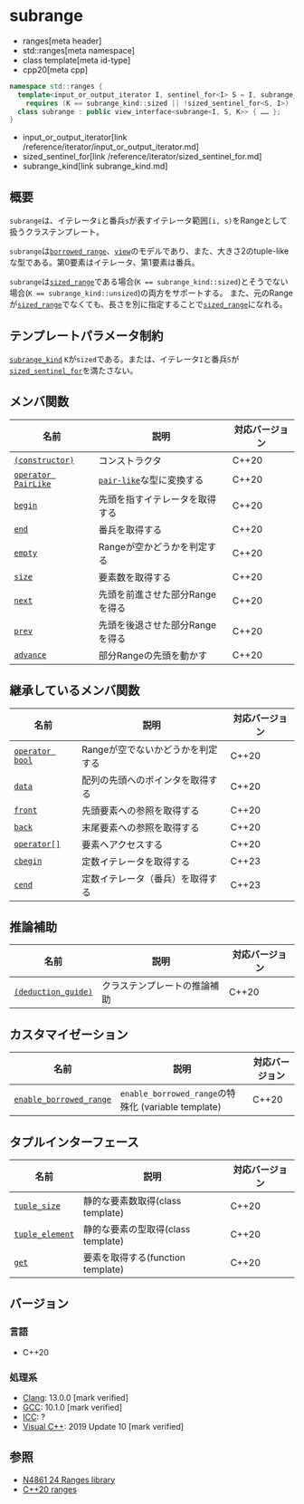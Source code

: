 # subrange
* ranges[meta header]
* std::ranges[meta namespace]
* class template[meta id-type]
* cpp20[meta cpp]

```cpp
namespace std::ranges {
  template<input_or_output_iterator I, sentinel_for<I> S = I, subrange_kind K = sized_sentinel_for<S, I> ? subrange_kind::sized : subrange_kind::unsized>
    requires (K == subrange_kind::sized || !sized_sentinel_for<S, I>)
  class subrange : public view_interface<subrange<I, S, K>> { …… };
}
```
* input_or_output_iterator[link /reference/iterator/input_or_output_iterator.md]
* sized_sentinel_for[link /reference/iterator/sized_sentinel_for.md]
* subrange_kind[link subrange_kind.md]

## 概要
`subrange`は、イテレータ`i`と番兵`s`が表すイテレータ範囲`[i, s)`をRangeとして扱うクラステンプレート。

`subrange`は[`borrowed_range`](borrowed_range.md)、[`view`](view.md)のモデルであり、また、大きさ2のtuple-likeな型である。第0要素はイテレータ、第1要素は番兵。

`subrange`は[`sized_range`](sized_range.md)である場合(`K == subrange_kind::sized`)とそうでない場合(`K == subrange_kind::unsized`)の両方をサポートする。
また、元のRangeが[`sized_range`](sized_range.md)でなくても、長さを別に指定することで[`sized_range`](sized_range.md)になれる。

## テンプレートパラメータ制約
[`subrange_kind`](subrange_kind.md) `K`が`sized`である。または、イテレータ`I`と番兵`S`が[`sized_sentinel_for`](/reference/iterator/sized_sentinel_for.md)を満たさない。

## メンバ関数

| 名前                                           | 説明                             | 対応バージョン |
|------------------------------------------------|----------------------------------|----------------|
| [`(constructor)`](subrange/op_constructor.md)  | コンストラクタ                   | C++20          |
| [`operator PairLike`](subrange/op_pairlike.md) | [`pair-like`](/reference/tuple/pair-like.md)な型に変換する          | C++20          |
| [`begin`](subrange/begin.md)                   | 先頭を指すイテレータを取得する   | C++20          |
| [`end`](subrange/end.md)                       | 番兵を取得する                   | C++20          |
| [`empty`](subrange/empty.md)                   | Rangeが空かどうかを判定する      | C++20          |
| [`size`](subrange/size.md)                     | 要素数を取得する                 | C++20          |
| [`next`](subrange/next.md)                     | 先頭を前進させた部分Rangeを得る  | C++20          |
| [`prev`](subrange/prev.md)                     | 先頭を後退させた部分Rangeを得る  | C++20          |
| [`advance`](subrange/advance.md)               | 部分Rangeの先頭を動かす          | C++20          |

## 継承しているメンバ関数

| 名前                                         | 説明                              | 対応バージョン |
|----------------------------------------------|-----------------------------------|----------------|
| [`operator bool`](view_interface/op_bool.md) | Rangeが空でないかどうかを判定する | C++20          |
| [`data`](view_interface/data.md)             | 配列の先頭へのポインタを取得する  | C++20          |
| [`front`](view_interface/front.md)           | 先頭要素への参照を取得する        | C++20          |
| [`back`](view_interface/back.md)             | 末尾要素への参照を取得する        | C++20          |
| [`operator[]`](view_interface/op_at.md)      | 要素へアクセスする                | C++20          |
| [`cbegin`](view_interface/cbegin.md)         | 定数イテレータを取得する             | C++23          |
| [`cend`](view_interface/cend.md)             | 定数イテレータ（番兵）を取得する      | C++23          |


## 推論補助

| 名前                                                  | 説明                         | 対応バージョン |
|-------------------------------------------------------|------------------------------|----------------|
| [`(deduction_guide)`](subrange/op_deduction_guide.md) | クラステンプレートの推論補助 | C++20          |

## カスタマイゼーション

| 名前                                                         | 説明                                                | 対応バージョン |
|--------------------------------------------------------------|-----------------------------------------------------|----------------|
| [`enable_borrowed_range`](subrange/enable_borrowed_range.md) | `enable_borrowed_range`の特殊化 (variable template) | C++20          |

## タプルインターフェース

| 名前                                         | 説明                               | 対応バージョン |
|----------------------------------------------|------------------------------------|----------------|
| [`tuple_size`](subrange/tuple_size.md)       | 静的な要素数取得(class template)   | C++20          |
| [`tuple_element`](subrange/tuple_element.md) | 静的な要素の型取得(class template) | C++20          |
| [`get`](subrange/get.md)                     | 要素を取得する(function template)  | C++20          |


## バージョン
### 言語
- C++20

### 処理系
- [Clang](/implementation.md#clang): 13.0.0 [mark verified]
- [GCC](/implementation.md#gcc): 10.1.0 [mark verified]
- [ICC](/implementation.md#icc): ?
- [Visual C++](/implementation.md#visual_cpp): 2019 Update 10 [mark verified]

## 参照
- [N4861 24 Ranges library](https://timsong-cpp.github.io/cppwp/n4861/ranges)
- [C++20 ranges](https://techbookfest.org/product/5134506308665344)
